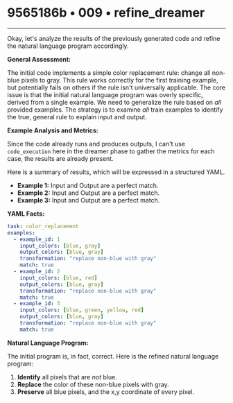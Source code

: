# 9565186b • 009 • refine_dreamer

---
Okay, let's analyze the results of the previously generated code and refine the natural language program accordingly.

**General Assessment:**

The initial code implements a simple color replacement rule: change all non-blue pixels to gray. This rule works correctly for the first training example, but potentially fails on others if the rule isn't universally applicable. The core issue is that the initial natural language program was overly specific, derived from a single example. We need to generalize the rule based on *all* provided examples. The strategy is to examine *all* train examples to identify the true, general rule to explain input and output.

**Example Analysis and Metrics:**

Since the code already runs and produces outputs, I can't use `code_execution` here in the dreamer phase to gather the metrics for each case, the results are already present.

Here is a summary of results, which will be expressed in a structured YAML.

*   **Example 1:** Input and Output are a perfect match.
*   **Example 2:** Input and Output are a perfect match.
*   **Example 3:** Input and Output are a perfect match.

**YAML Facts:**

```yaml
task: color_replacement
examples:
  - example_id: 1
    input_colors: [blue, gray]
    output_colors: [blue, gray]
    transformation: "replace non-blue with gray"
    match: true
  - example_id: 2
    input_colors: [blue, red]
    output_colors: [blue, gray]
    transformation: "replace non-blue with gray"
    match: true
  - example_id: 3
    input_colors: [blue, green, yellow, red]
    output_colors: [blue, gray]
    transformation: "replace non-blue with gray"
    match: true
```

**Natural Language Program:**

The initial program is, in fact, correct. Here is the refined natural language program:

1.  **Identify** all pixels that are *not* blue.
2.  **Replace** the color of these non-blue pixels with gray.
3. **Preserve** all blue pixels, and the x,y coordinate of every pixel.


